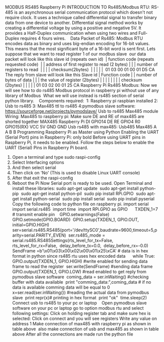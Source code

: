 MODBUS RS485 Raspberry Pi
INTRODUCTION TO Rs485/Modbus RTU:
RS-485 is an asynchronous serial communication protocol which doesn't not require clock. It uses a technique called differential signal to transfer binary data from one device to another.
Differential signal method works by creating a differential voltage by using a positive and negative 5V. It provides a Half-Duplex communication when using two wires and Full-Duplex requires 4 fours wires. 
 
Data Packet of Rs485:
Modbus RTU encodes data as binary and uses big-endian encoding for 16-bit values. This means that the most significant byte of a 16-bit word is sent first.
Lets suppose that we want to read register 1 of our modbus slave 
our data packet will look like this
slave id (repeats own id) 
| function code (repeats requested code) 
| | address of first register to read (2 bytes)
| | | number of registers to read 
| | | | checksum(2bytes) 
| | | | | 
01 03 00 01 00 01 D5 CA
The reply from slave will look like this
Slave id
| Function code
| | number of bytes of data
| | | the value of register (2bytes)
| | | |
| | | | checksum (2bytes)
| | | | |
01 03 02 00 01 25 CA
Raspberry Pi Rs485 Modbus:
Now we will see how to do rs485 Modbus protocol in raspberry pi without use of any library of Modbus 
What we will use instead is rs485 section of serial python library. 
 
Components required: 
1: Raspberry pi raspbian installed
2: Usb to rs485
3: Max485 ttl to rs485
4:pymodbus slave software: https://sourceforge.net/projects/pymodslave/
Usb to rs485
Max485 module
Wiring:
Max485 to raspberry pi:
Make sure DE and RE of max485 are shorted together
MAX485 Raspberry Pi
DI      GPIO14
DE RE   GPIO4
R0      GPIO15(RX)
VCC     5V
GND     GND
Usb rs485 with max485:
Usb485 Max485
A      A
B       B
Programming Raspberry Pi as Master using Python
Enabling the UART (Serial Port) pins in Raspberry Pi: only bold
Before using UART pins in Raspberry Pi, it needs to be enabled. Follow the steps below to enable the UART (Serial) Pins in Raspberry Pi board.
1. Open a terminal and type sudo raspi-config
2. Select Interfacing options
3. And then select serial
4. Then click on 'No' (This is used to disable Linux UART console)
5. After that exit the raspi-config
6. Reboot the Pi
Now Serial port is ready to be used.
Open Terminal and install these libraries:
sudo apt-get update 
sudo apt-get install python-pip 
sudo apt-get install python-pil 
sudo pip install RPi.GPIO 
sudo apt-get install python-serial 
sudo pip install serial 
sudo pip install pyserial
Copy the following code to python file on raspberry pi.
import serial 
import serial.rs485 
import time 
import RPi.GPIO as GPIO 
 
 
TXDEN_1=7 # transmit enable pin 
 
GPIO.setwarnings(False) 
GPIO.setmode(GPIO.BOARD) 
GPIO.setup(TXDEN_1, GPIO.OUT, initial=GPIO.HIGH) 
 
 
ser=serial.rs485.RS485(port='/dev/ttySC0',baudrate=9600,timeout=5,parity=serial.PARITY_EVEN) 
ser.rs485_mode = serial.rs485.RS485Settings(rts_level_for_tx=False, 
rts_level_for_rx=False, 
delay_before_tx=0.0, 
delay_before_rx=-0.0) 
 
SendFrame =b'\x01\x03\x00\x02\x00\x01\x25\xCA' # data is in hex format in python since rs485 rtu uses hex encoded data 
 
 
while True: 
GPIO.output(TXDEN_1, GPIO.HIGH) #write enabled for sending data frame to read the register 
ser.write(SendFrame) #sending data frame 
GPIO.output(TXDEN_1, GPIO.LOW) #read enabled to get reply from pymodbus slave software 
coming_data = ser.inWaiting() #checking buffer with data available 
print "comming_data:",coming_data # if no data is available comming data will be equal to 0 
x=ser.read(ser.inWaiting()) #reading the actual data from pymodbus slave 
print repr(x)# printing in hex format 
print "ok" 
time.sleep(2)
Connect usb to rs485 to your pc or laptop 
 
Open pymodbus slave software on your pc or laptop
go to option modbus rtu and select following settings:
Click on holding register tab and make sure hex is selected:
Click on connect and you will see registers
Write any value on address 1
Make connection of max485 with raspberry pi as shown in table above 
also make connection of usb and max485 as shown in table above
After all the connections are made run the python file

